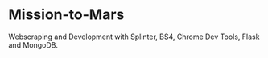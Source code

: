 # Mission-to-Mars
Webscraping and Development with Splinter, BS4, Chrome Dev Tools, Flask and MongoDB.
